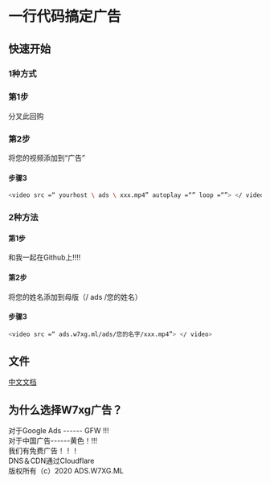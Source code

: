 # 一行代码搞定广告
## 快速开始
### 1种方式
### 第1步
分叉此回购
### 第2步
将您的视频添加到“广告”
#### 步骤3
```bash
<video src =“ yourhost \ ads \ xxx.mp4” autoplay =“” loop =“”> </ video>
```
### 2种方法
#### 第1步
和我一起在Github上!!!!
#### 第2步
将您的姓名添加到母版（/ ads /您的姓名）
#### 步骤3
```bash
<video src =“ ads.w7xg.ml/ads/您的名字/xxx.mp4”> </ video>
```
## 文件
[中文文档](https://github.com/w7xg/Ads)<br/>
## 为什么选择W7xg广告？
对于Google Ads ------ GFW !!! <br/>
对于中国广告------黄色！!!! <br/>
我们有免费广告！！！ <br/>
DNS＆CDN通过Cloudflare <br/>
版权所有（c）2020 ADS.W7XG.ML
